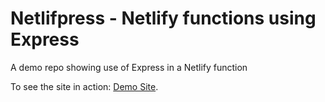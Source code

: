 # Netlifpress - Netlify functions using Express

A demo repo showing use of Express in a Netlify function

To see the site in action: [Demo Site](https://netlifpress.netlify.com/).
